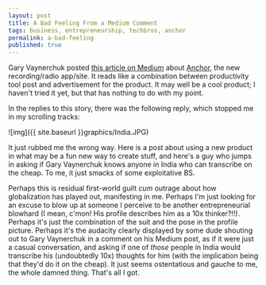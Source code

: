```yaml
---
layout: post
title: A Bad Feeling From a Medium Comment
tags: business, entrepreneurship, techbros, anchor
permalink: a-bad-feeling
published: true
---
```


Gary Vaynerchuk posted [this article on Medium](https://medium.com/@garyvee/why-i-m-excited-about-the-new-audio-recording-app-anchor-5022a34e10ac#.ajzk8k3gl) about [Anchor](https://anchor.fm/), the new recording/radio app/site. It reads like a combination between productivity tool post and advertisement for the product. It may well be a cool product; I haven't tried it yet, but that has nothing to do with my point.

In the replies to this story, there was the following reply, which stopped me in my scrolling tracks:

![img]({{ site.baseurl }}graphics/India.JPG)


It just rubbed me the wrong way. Here is a post about using a new product in what may be a fun new way to create stuff, and here's a guy who jumps in asking if Gary Vaynerchuk knows anyone in India who can transcribe on the cheap. To me, it just smacks of some exploitative BS.

Perhaps this is residual first-world guilt *cum* outrage about how globalization has played out, manifesting in me. Perhaps I'm just looking for an excuse to blow up at someone I perceive to be another entrepreneurial blowhard (I mean, c'mon! His profile describes him as a 10x thinker?!!). Perhaps it's just the combination of the suit and the pose in the profile picture. Perhaps it's the audacity clearly displayed by some dude shouting out to Gary Vaynerchuk in a comment on his Medium post, as if it were just a casual conversation, and asking if one of *those* people in India would transcribe his (undoubtedly 10x) thoughts for him (with the implication being that they'd do it on the cheap). It just seems ostentatious and gauche to me, the whole damned thing. That's all I got.
